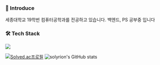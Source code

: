 


<!--
**solyrion/solyrion** is a ✨ _special_ ✨ repository because its `README.md` (this file) appears on your GitHub profile.

Here are some ideas to get you started:

- 🔭 I’m currently working on ...
- 🌱 I’m currently learning ...
- 👯 I’m looking to collaborate on ...
- 🤔 I’m looking for help with ...
- 💬 Ask me about ...
- 📫 How to reach me: ...
- 😄 Pronouns: ...
- ⚡ Fun fact: ...
-->
### 👋 Introduce
세종대학교 19학번 컴퓨터공학과를 전공하고 있습니다.
백엔드, PS 공부중 입니다
### 🛠 Tech Stack
<img src="https://img.shields.io/badge/Python-3776AB?style=flat-square&logo=python&logoColor=white"/>


[![Solved.ac프로필](http://mazassumnida.wtf/api/v2/generate_badge?boj=ert1015)](https://solved.ac/ert1015)
![solyrion's GitHub stats](https://github-readme-stats.vercel.app/api?username=solyrion&show_icons=true&theme=synthwave)


